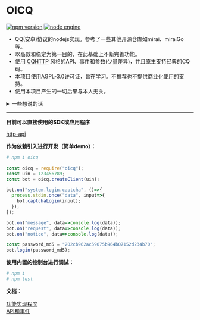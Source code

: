 # OICQ

[![npm version](https://img.shields.io/npm/v/oicq.svg?logo=npm)](https://www.npmjs.com/package/oicq)
[![node engine](https://img.shields.io/node/v/oicq.svg)](https://nodejs.org)

* QQ(安卓)协议的nodejs实现。参考了一些其他开源仓库如mirai、miraiGo等。  
* 以高效和稳定为第一目的，在此基础上不断完善功能。  
* 使用 [CQHTTP](https://cqhttp.cc) 风格的API、事件和参数(少量差异)，并且原生支持经典的CQ码。  
* 本项目使用AGPL-3.0许可证，旨在学习。不推荐也不提供商业化使用的支持。
* 使用本项目产生的一切后果与本人无关。

<details>
<summary>一些想说的话</summary>
  如果你有一门技术，可以促进社会发展，但也可以为违法犯罪提供便利，<br>
  在你无法完全掌控和管理的情况下，你会公之于众吗？<br>
  之前以为开源就是正义，现在看来也并不完全如此（可参考DeepFake事件）。<br>
  开源QQ机器人，还能走多远？
</details>

----

**目前可以直接使用的SDK或应用程序**

[http-api](https://github.com/takayama-lily/onebot)

**作为依赖引入进行开发（简单demo）：**

```bash
# npm i oicq
```

```js
const oicq = require("oicq");
const uin = 123456789;
const bot = oicq.createClient(uin);

bot.on("system.login.captcha", ()=>{
  process.stdin.once("data", input=>{
    bot.captchaLogin(input);
  });
});

bot.on("message", data=>console.log(data));
bot.on("request", data=>console.log(data));
bot.on("notice", data=>console.log(data));

const password_md5 = "202cb962ac59075b964b07152d234b70";
bot.login(password_md5);
```

**使用内置的控制台进行调试：**

```bash
# npm i
# npm test
```

**文档：**

[功能实现程度](./docs/project.md)  
[API和事件](./docs/api.md)
